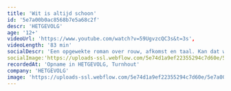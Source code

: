 ```yaml
---
title: 'Wit is altijd schoon'
id: '5e7a00b0ac8568b7e5a68c2f'
descr: 'HETGEVOLG'
age: '12+'
videoUrl: 'https://www.youtube.com/watch?v=59UgvzcQC3s&t=3s',
videoLength: '83 min'
socialDescr: 'Een opgewekte roman over rouw, afkomst en taal. Kan dat wel? Wie de roman Wit is altijd schoon van Leo Pleysier heeft gelezen, kent het antwoord. In een buitengewone heldere en lichtvoetige taal beschrijft Pleysier de complexe gevoelens van een zoon voor zijn overleden moeder, die hem heel lang bedolven heeft onder haar gepraat. Het levert een warm en liefdevol portret op van de moeder.Na het succes van U bent mijn moeder gaan Stefan Perceval en Sien Eggers opnieuw samen aan de slag met een beklijvende tekst over afscheid en ontdekken, over samen en alleen.'
socialImage:'https://uploads-ssl.webflow.com/5e74d1a9ef22355294c7d60e/5e7a00894eca6e6f1f973b86_hetgevolg_wit.jpg'
recordedAt: 'Opname in HETGEVOLG, Turnhout'
company: 'HETGEVOLG'
image: 'https://uploads-ssl.webflow.com/5e74d1a9ef22355294c7d60e/5e7a00894eca6e6f1f973b86_hetgevolg_wit.jpg'
---
```

